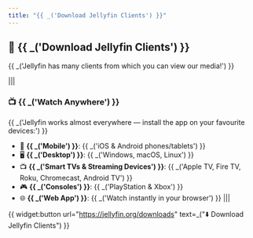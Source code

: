 ```yaml
---
title: "{{ _('Download Jellyfin Clients') }}"
---
```


## 💾 {{ _('Download Jellyfin Clients') }}

{{ _('Jellyfin has many clients from which you can view our media!') }}

|||
### 📺 {{ _('Watch Anywhere') }}

{{ _('Jellyfin works almost everywhere — install the app on your favourite devices:') }}

- 📱 **{{ _('Mobile') }}**: {{ _('iOS & Android phones/tablets') }}
- 🖥️ **{{ _('Desktop') }}**: {{ _('Windows, macOS, Linux') }}
- 📺 **{{ _('Smart TVs & Streaming Devices') }}**: {{ _('Apple TV, Fire TV, Roku, Chromecast, Android TV') }}
- 🎮 **{{ _('Consoles') }}**: {{ _('PlayStation & Xbox') }}
- 🌐 **{{ _('Web App') }}**: {{ _('Watch instantly in your browser') }}
|||

{{ widget:button url="https://jellyfin.org/downloads" text=_("⬇️ Download Jellyfin Clients") }}